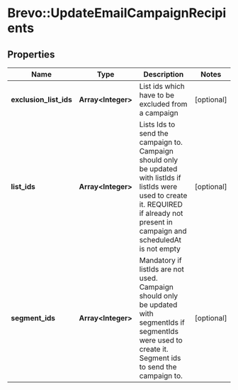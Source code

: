 # Brevo::UpdateEmailCampaignRecipients

## Properties
Name | Type | Description | Notes
------------ | ------------- | ------------- | -------------
**exclusion_list_ids** | **Array&lt;Integer&gt;** | List ids which have to be excluded from a campaign | [optional] 
**list_ids** | **Array&lt;Integer&gt;** | Lists Ids to send the campaign to. Campaign should only be updated with listIds if listIds were used to create it. REQUIRED if already not present in campaign and scheduledAt is not empty | [optional] 
**segment_ids** | **Array&lt;Integer&gt;** | Mandatory if listIds are not used. Campaign should only be updated with segmentIds if segmentIds were used to create it. Segment ids to send the campaign to. | [optional] 


